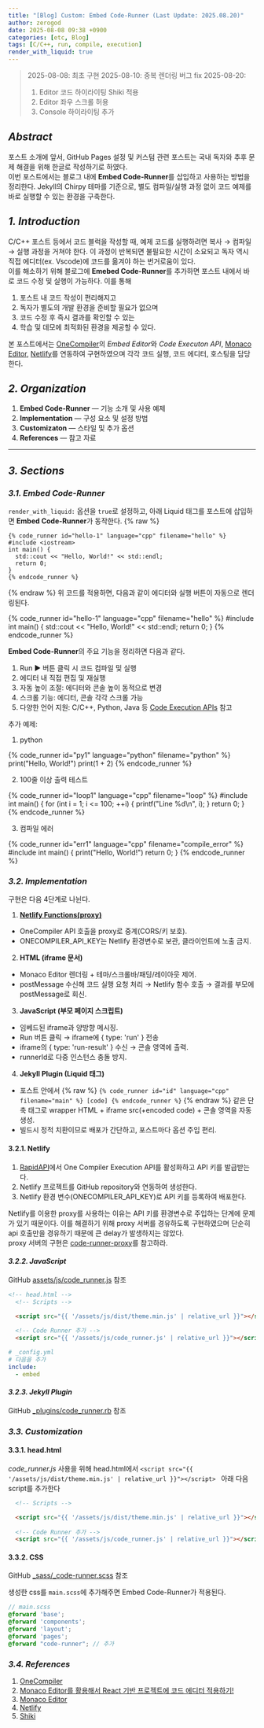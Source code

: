 ```yaml
---
title: "[Blog] Custom: Embed Code-Runner (Last Update: 2025.08.20)"
author: zerogod
date: 2025-08-08 09:38 +0900
categories: [etc, Blog]
tags: [C/C++, run, compile, execution]
render_with_liquid: true
---
```


> 2025-08-08: 최초 구현
> 2025-08-10: 중복 렌더링 버그 fix
> 2025-08-20: 
>   1. Editor 코드 하이라이팅 Shiki 적용
>   2. Editor 좌우 스크롤 허용
>   3. Console 하이라이팅 추가

## ***Abstract***
포스트 소개에 앞서, GitHub Pages 설정 및 커스텀 관련 포스트는 국내 독자와 추후 문제 해결을 위해 한글로 작성하기로 하였다.  
이번 포스트에서는 블로그 내에 **Embed Code-Runner**를 삽입하고 사용하는 방법을 정리한다. Jekyll의 Chirpy 테마를 기준으로, 별도 컴파일/실행 과정 없이 코드 예제를 바로 실행할 수 있는 환경을 구축한다.

## ***1. Introduction***
C/C++ 포스트 등에서 코드 블럭을 작성할 때, 예제 코드를 실행하려면 복사 &rarr; 컴파일 &rarr; 실행 과정을 거쳐야 한다. 이 과정이 반복되면 불필요한 시간이 소요되고 독자 역시 직접 에디터(ex. Vscode)에 코드를 옮겨야 하는 번거로움이 있다.  
이를 해소하기 위해 블로그에 **Emebed Code-Runner**를 추가하면 포스트 내에서 바로 코드 수정 및 실행이 가능하다. 이를 통해
1. 포스트 내 코드 작성이 편리해지고
1. 독자가 별도의 개발 환경을 준비할 필요가 없으며
2. 코드 수정 후 즉시 결과를 확인할 수 있는
3. 학습 및 데모에 최적화된 환경을 제공할 수 있다. 

본 포스트에서는 [OneCompiler](https://onecompiler.com/apis)의 *Embed Editor*와 *Code Executon API*, [Monaco Editor](https://microsoft.github.io/monaco-editor/), [Netlify](https://app.netlify.com/)를 연동하여 구현하였으며 각각 코드 실행, 코드 에디터, 호스팅을 담당한다. 

## ***2. Organization***
1. **Embed Code-Runner** &mdash; 기능 소개 및 사용 예제
2. **Implementation** &mdash; 구성 요소 및 설정 방법
3. **Customizaton** &mdash; 스타일 및 추가 옵션
4. **References** &mdash; 참고 자료

---
## ***3. Sections***
### ***3.1. Embed Code-Runner***
`render_with_liquid:` 옵션을 `true`로 설정하고, 아래 Liquid 태그를 포스트에 삽입하면 **Embed Code-Runner**가 동작한다.
{% raw %}
```liquid
{% code_runner id="hello-1" language="cpp" filename="hello" %}
#include <iostream>
int main() {
  std::cout << "Hello, World!" << std::endl;
  return 0;
}
{% endcode_runner %}
```
{% endraw %}
위 코드를 적용하면, 다음과 같이 에디터와 실행 버튼이 자동으로 렌더링된다. 

{% code_runner id="hello-1" language="cpp" filename="hello" %}
#include <iostream>
int main() {
  std::cout << "Hello, World!" << std::endl;
  return 0;
}
{% endcode_runner %}

**Embed Code-Runner**의 주요 기능을 정리하면 다음과 같다.
1. Run ▶ 버튼 클릭 시 코드 컴파일 및 실행
2. 에디터 내 직접 편집 및 재실행
3. 자동 높이 조절: 에디터와 콘솔 높이 동적으로 변경
4. 스크롤 기능: 에디터, 콘솔 각각 스크롤 가능
5. 다양한 언어 지원: C/C++, Python, Java 등 [Code Execution APIs](https://onecompiler.com/apis/code-execution) 참고

추가 예제:  
1) python

{% code_runner id="py1" language="python" filename="python" %}
print("Hello, World!")
print(1 + 2)
{% endcode_runner %}

2) 100줄 이상 출력 테스트

{% code_runner id="loop1" language="cpp" filename="loop" %}
#include <cstdio>
int main() {
  for (int i = 1; i <= 100; ++i) {
    printf("Line %d\n", i);
  }
  return 0;
}
{% endcode_runner %}

3) 컴파일 에러

{% code_runner id="err1" language="cpp" filename="compile_error" %}
#include <cstdio>
int main() {
  print("Hello, World!")
  return 0;
}
{% endcode_runner %}

### ***3.2. Implementation***
구현은 다음 4단계로 나뉜다.
1. [**Netlify Functions(proxy)**](https://app.netlify.com/)
- OneCompiler API 호출을 proxy로 중계(CORS/키 보호).
- ONECOMPILER_API_KEY는 Netlify 환경변수로 보관, 클라이언트에 노출 금지.

2. **HTML (iframe 문서)**
- Monaco Editor 렌더링 + 테마/스크롤바/패딩/레이아웃 제어.
- postMessage 수신해 코드 실행 요청 처리 → Netlify 함수 호출 → 결과를 부모에 postMessage로 회신.

3. **JavaScript (부모 페이지 스크립트)**
- 임베드된 iframe과 양방향 메시징.
- Run 버튼 클릭 &rarr; iframe에 { type: 'run' } 전송
- iframe의 { type: 'run-result' } 수신 &rarr; 콘솔 영역에 출력.
- runnerId로 다중 인스턴스 충돌 방지.

4. **Jekyll Plugin (Liquid 태그)**
- 포스트 안에서 {% raw %} `{% code_runner id="id" language="cpp" filename="main" %} [code] {% endcode_runner %}` {% endraw %} 같은 단축 태그로 wrapper HTML + iframe src(+encoded code) + 콘솔 영역을 자동 생성.
- 빌드시 정적 치환이므로 배포가 간단하고, 포스트마다 옵션 주입 편리.

#### **3.2.1. Netlify**
1. [RapidAPI](https://rapidapi.com/onecompiler-onecompiler-default/api/onecompiler-apis/pricing)에서 One Compiler Execution API를 활성화하고 API 키를 발급받는다. 
2. Netlify 프로젝트를 GitHub repository와 연동하여 생성한다.
3. Netlify 환경 변수(ONECOMPILER_API_KEY)로 API 키를 등록하여 배포한다.

Netlify를 이용한 proxy를 사용하는 이유는 API 키를 환경변수로 주입하는 단계에 문제가 있기 때문이다. 이를 해결하기 위해 proxy 서버를 경유하도록 구현하였으며 단순히 api 호출만을 경유하기 때문에 큰 delay가 발생하지는 않았다.   
proxy 서버의 구현은 [code-runner-proxy](https://github.com/code0-god/code-runner-proxy.git)를 참고하라.

#### ***3.2.2. JavaScript***
GitHub [assets/js/code_runner.js](https://github.com/code0-god/code0-god.github.io/blob/main/assets/js/code_runner.js) 참조

```html
<!-- head.html --> 
  <!-- Scripts -->

  <script src="{{ '/assets/js/dist/theme.min.js' | relative_url }}"></script>
  
  <!-- Code Runner 추가 -->
  <script src="{{ '/assets/js/code_runner.js' | relative_url }}"></script> 
```

```yml
# _config.yml
# 다음을 추가
include:
  - embed
```

#### ***3.2.3. Jekyll Plugin***
GitHub [_plugins/code_runner.rb](https://github.com/code0-god/code0-god.github.io/blob/main/_plugins/code_runner.rb) 참조

### ***3.3. Customization***
#### **3.3.1. head.html**
*code_runner.js* 사용을 위해 head.html에서 `<script src="{{ '/assets/js/dist/theme.min.js' | relative_url }}"></script>
` 아래 다음 script를 추가한다

```html
  <!-- Scripts -->

  <script src="{{ '/assets/js/dist/theme.min.js' | relative_url }}"></script>
  
  <!-- Code Runner 추가 -->
  <script src="{{ '/assets/js/code_runner.js' | relative_url }}"></script> 
```

#### **3.3.2. CSS**
GitHub [_sass/_code-runner.scss](https://github.com/code0-god/code0-god.github.io/blob/main/_sass/_code-runner.scss) 참조

생성한 css를 `main.scss`에 추가해주면 Embed Code-Runner가 적용된다.
```scss
// main.scss
@forward 'base';
@forward 'components';
@forward 'layout';
@forward 'pages';
@forward "code-runner"; // 추가
```

### ***3.4. References***
1. [OneCompiler](https://onecompiler.com/)
2. [Monaco Editor를 활용해서 React 기반 프로젝트에 코드 에디터 적용하기!](https://mingule.tistory.com/75)
3. [Monaco Editor](https://microsoft.github.io/monaco-editor/)
4. [Netlify](https://app.netlify.com/)
5. [Shiki](https://shiki.matsu.io/packages/monaco)
